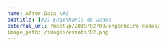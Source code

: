 ```yaml
---
name: After Data \#2
subtitle: [#2] Engenharia de Dados
external_url: /meetup/2019/02/09/engenheiro-dados/
image_path: /images/events/02.png
---
```

